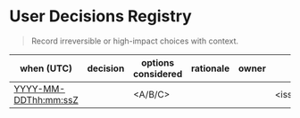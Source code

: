 # User Decisions Registry

> Record irreversible or high-impact choices with context.

| when (UTC)             | decision      | options considered | rationale | owner  | refs       |
| ---------------------- | ------------- | ------------------ | --------- | ------ | ---------- |
| <YYYY-MM-DDThh:mm:ssZ> | <chosen path> | <A/B/C>            | <why>     | <name> | <issue/PR> |
